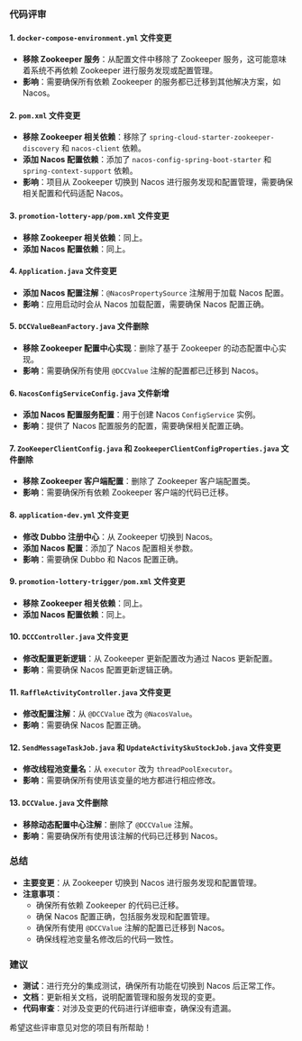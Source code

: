 ### 代码评审

#### 1. `docker-compose-environment.yml` 文件变更
- **移除 Zookeeper 服务**：从配置文件中移除了 Zookeeper 服务，这可能意味着系统不再依赖 Zookeeper 进行服务发现或配置管理。
- **影响**：需要确保所有依赖 Zookeeper 的服务都已迁移到其他解决方案，如 Nacos。

#### 2. `pom.xml` 文件变更
- **移除 Zookeeper 相关依赖**：移除了 `spring-cloud-starter-zookeeper-discovery` 和 `nacos-client` 依赖。
- **添加 Nacos 配置依赖**：添加了 `nacos-config-spring-boot-starter` 和 `spring-context-support` 依赖。
- **影响**：项目从 Zookeeper 切换到 Nacos 进行服务发现和配置管理，需要确保相关配置和代码适配 Nacos。

#### 3. `promotion-lottery-app/pom.xml` 文件变更
- **移除 Zookeeper 相关依赖**：同上。
- **添加 Nacos 配置依赖**：同上。

#### 4. `Application.java` 文件变更
- **添加 Nacos 配置注解**：`@NacosPropertySource` 注解用于加载 Nacos 配置。
- **影响**：应用启动时会从 Nacos 加载配置，需要确保 Nacos 配置正确。

#### 5. `DCCValueBeanFactory.java` 文件删除
- **移除 Zookeeper 配置中心实现**：删除了基于 Zookeeper 的动态配置中心实现。
- **影响**：需要确保所有使用 `@DCCValue` 注解的配置都已迁移到 Nacos。

#### 6. `NacosConfigServiceConfig.java` 文件新增
- **添加 Nacos 配置服务配置**：用于创建 Nacos `ConfigService` 实例。
- **影响**：提供了 Nacos 配置服务的配置，需要确保相关配置正确。

#### 7. `ZooKeeperClientConfig.java` 和 `ZookeeperClientConfigProperties.java` 文件删除
- **移除 Zookeeper 客户端配置**：删除了 Zookeeper 客户端配置类。
- **影响**：需要确保所有依赖 Zookeeper 客户端的代码已迁移。

#### 8. `application-dev.yml` 文件变更
- **修改 Dubbo 注册中心**：从 Zookeeper 切换到 Nacos。
- **添加 Nacos 配置**：添加了 Nacos 配置相关参数。
- **影响**：需要确保 Dubbo 和 Nacos 配置正确。

#### 9. `promotion-lottery-trigger/pom.xml` 文件变更
- **移除 Zookeeper 相关依赖**：同上。
- **添加 Nacos 配置依赖**：同上。

#### 10. `DCCController.java` 文件变更
- **修改配置更新逻辑**：从 Zookeeper 更新配置改为通过 Nacos 更新配置。
- **影响**：需要确保 Nacos 配置更新逻辑正确。

#### 11. `RaffleActivityController.java` 文件变更
- **修改配置注解**：从 `@DCCValue` 改为 `@NacosValue`。
- **影响**：需要确保 Nacos 配置正确。

#### 12. `SendMessageTaskJob.java` 和 `UpdateActivitySkuStockJob.java` 文件变更
- **修改线程池变量名**：从 `executor` 改为 `threadPoolExecutor`。
- **影响**：需要确保所有使用该变量的地方都进行相应修改。

#### 13. `DCCValue.java` 文件删除
- **移除动态配置中心注解**：删除了 `@DCCValue` 注解。
- **影响**：需要确保所有使用该注解的代码已迁移到 Nacos。

### 总结
- **主要变更**：从 Zookeeper 切换到 Nacos 进行服务发现和配置管理。
- **注意事项**：
  - 确保所有依赖 Zookeeper 的代码已迁移。
  - 确保 Nacos 配置正确，包括服务发现和配置管理。
  - 确保所有使用 `@DCCValue` 注解的配置已迁移到 Nacos。
  - 确保线程池变量名修改后的代码一致性。

### 建议
- **测试**：进行充分的集成测试，确保所有功能在切换到 Nacos 后正常工作。
- **文档**：更新相关文档，说明配置管理和服务发现的变更。
- **代码审查**：对涉及变更的代码进行详细审查，确保没有遗漏。

希望这些评审意见对您的项目有所帮助！